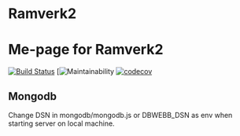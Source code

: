 # Ramverk2

# Me-page for Ramverk2

[![Build Status](https://travis-ci.org/kundkingan/ramverk2.svg?branch=master)](https://travis-ci.org/kundkingan/ramverk2) [![![Maintainability](https://api.codeclimate.com/v1/badges/b9a5a198a01f2c474cb3/maintainability)](https://codeclimate.com/github/kundkingan/ramverk2/maintainability) [![codecov](https://codecov.io/gh/kundkingan/ramverk2/branch/master/graph/badge.svg)](https://codecov.io/gh/kundkingan/ramverk2)


## Mongodb

Change DSN in mongodb/mongodb.js or DBWEBB_DSN as env when starting server on local machine.
